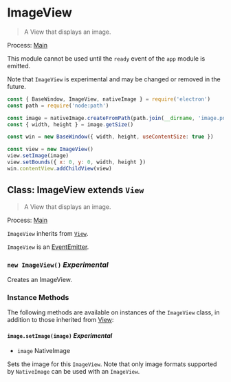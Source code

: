 # ImageView

> A View that displays an image.

Process: [Main](../glossary.md#main-process)

This module cannot be used until the `ready` event of the `app`
module is emitted.

Note that `ImageView` is experimental and may be changed or removed in the future.

```js
const { BaseWindow, ImageView, nativeImage } = require('electron')
const path = require('node:path')

const image = nativeImage.createFromPath(path.join(__dirname, 'image.png'))
const { width, height } = image.getSize()

const win = new BaseWindow({ width, height, useContentSize: true })

const view = new ImageView()
view.setImage(image)
view.setBounds({ x: 0, y: 0, width, height })
win.contentView.addChildView(view)
```

## Class: ImageView extends `View`

> A View that displays an image.

Process: [Main](../glossary.md#main-process)

`ImageView` inherits from [`View`](view.md).

`ImageView` is an [EventEmitter][event-emitter].

### `new ImageView()` _Experimental_

Creates an ImageView.

### Instance Methods

The following methods are available on instances of the `ImageView` class, in
addition to those inherited from [View](view.md):

#### `image.setImage(image)` _Experimental_

* `image` NativeImage

Sets the image for this `ImageView`. Note that only image formats supported by
`NativeImage` can be used with an `ImageView`.

[event-emitter]: https://nodejs.org/api/events.html#events_class_eventemitter
